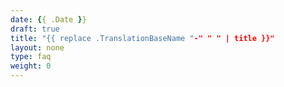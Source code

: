 ```yaml
---
date: {{ .Date }}
draft: true
title: "{{ replace .TranslationBaseName "-" " " | title }}"
layout: none
type: faq
weight: 0
---
```

